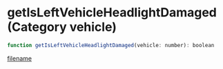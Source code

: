 # getIsLeftVehicleHeadlightDamaged (Category vehicle)

```js
function getIsLeftVehicleHeadlightDamaged(vehicle: number): boolean
```

[filename](getIsLeftVehicleHeadlightDamaged_m.md ':include')